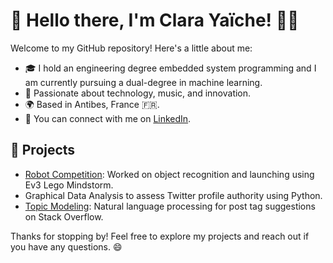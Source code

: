 # 👋 Hello there, I'm Clara Yaïche! 👩‍💻

Welcome to my GitHub repository! Here's a little about me:

- 🎓 I hold an engineering degree embedded system programming and I am currently pursuing a dual-degree in machine learning.
- 🌟 Passionate about technology, music, and innovation.
- 🌍 Based in Antibes, France 🇫🇷.
- 📧 You can connect with me on [LinkedIn](https://www.linkedin.com/in/clara-yaiche/).

## 🚀 Projects

- [Robot Competition](https://os-robot-frosties.mystrikingly.com/): Worked on object recognition and launching using Ev3 Lego Mindstorm.
- Graphical Data Analysis to assess Twitter profile authority using Python.
- [Topic Modeling](https://github.com/CYaiche/nlp_topic_modelling): Natural language processing for post tag suggestions on Stack Overflow.

Thanks for stopping by! Feel free to explore my projects and reach out if you have any questions. 😄
